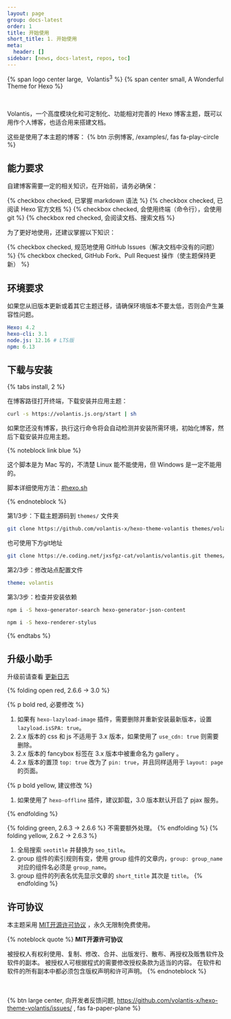 ```yaml
---
layout: page
group: docs-latest
order: 1
title: 开始使用
short_title: 1. 开始使用
meta:
  header: []
sidebar: [news, docs-latest, repos, toc]
---
```


<p>
{% span logo center large, <sup>&ensp;</sup>Volantis<sup>3</sup> %}
{% span center small, A Wonderful Theme for Hexo %}
</p>
<br>

Volantis，一个高度模块化和可定制化、功能相对完善的 Hexo 博客主题，既可以用作个人博客，也适合用来搭建文档。

这些是使用了本主题的博客： {% btn 示例博客, /examples/, fas fa-play-circle %}

## 能力要求

自建博客需要一定的相关知识，在开始前，请务必确保：

{% checkbox checked, 已掌握 markdown 语法 %}
{% checkbox checked, 已阅读 Hexo 官方文档 %}
{% checkbox checked, 会使用终端（命令行），会使用 git  %}
{% checkbox red checked, 会阅读文档、搜索文档 %}

为了更好地使用，还建议掌握以下知识：

{% checkbox checked, 规范地使用 GitHub Issues（解决文档中没有的问题） %}
{% checkbox checked, GitHub Fork、Pull Request 操作（使主题保持更新） %}

## 环境要求

如果您从旧版本更新或着其它主题迁移，请确保环境版本不要太低，否则会产生兼容性问题。

```yaml
Hexo: 4.2
hexo-cli: 3.1
node.js: 12.16 # LTS版
npm: 6.13
```

## 下载与安装

{% tabs install, 2 %}

<!-- tab 脚本自动安装（Mac） -->

在博客路径打开终端，下载安装并应用主题：
```sh
curl -s https://volantis.js.org/start | sh
```
如果您还没有博客，执行这行命令将会自动检测并安装所需环境，初始化博客，然后下载安装并应用主题。

{% noteblock link blue %}

这个脚本是为 Mac 写的，不清楚 Linux 能不能使用，但 Windows 是一定不能用的。

脚本详细使用方法：[#hexo.sh](https://xaoxuu.com/wiki/hexo.sh/)

{% endnoteblock %}

<!-- endtab -->

<!-- tab 手动安装 -->

第1/3步：下载主题源码到 `themes/` 文件夹
```sh
git clone https://github.com/volantis-x/hexo-theme-volantis themes/volantis
```

也可使用下方git地址

``` sh
git clone https://e.coding.net/jxsfgz-cat/volantis/volantis.git themes/volantis
```

第2/3步：修改站点配置文件
```yaml blog/_config.yml
theme: volantis
```

第3/3步：检查并安装依赖

```sh 安装 Hexo 搜索的依赖包：
npm i -S hexo-generator-search hexo-generator-json-content
```
```sh 安装 stylus 渲染器：
npm i -S hexo-renderer-stylus
```

<!-- endtab -->

{% endtabs %}

## 升级小助手

升级前请查看 [更新日志](https://github.com/volantis-x/hexo-theme-volantis/releases/)

{% folding open red, 2.6.6 -> 3.0 %}

{% p bold red, 必要修改 %}

1. 如果有 `hexo-lazyload-image` 插件，需要删除并重新安装最新版本，设置 `lazyload.isSPA: true`。
2. 2.x 版本的 css 和 js 不适用于 3.x 版本，如果使用了 `use_cdn: true` 则需要删除。
3. 2.x 版本的 fancybox 标签在 3.x 版本中被重命名为 gallery 。
4. 2.x 版本的置顶 `top: true` 改为了 `pin: true`，并且同样适用于 `layout: page` 的页面。


{% p bold yellow, 建议修改 %}

1. 如果使用了 `hexo-offline` 插件，建议卸载，3.0 版本默认开启了 pjax 服务。

{% endfolding %}

{% folding green, 2.6.3 -> 2.6.6 %}
不需要额外处理。
{% endfolding %}
{% folding yellow, 2.6.2 -> 2.6.3 %}
1. 全局搜索 `seotitle` 并替换为 `seo_title`。
2. group 组件的索引规则有变，使用 group 组件的文章内，`group: group_name` 对应的组件名必须是 `group_name`。
2. group 组件的列表名优先显示文章的 `short_title` 其次是 `title`。
{% endfolding %}

## 许可协议

本主题采用 [MIT开源许可协议](https://cdn.jsdelivr.net/gh/theme-volantis/hexo-theme-volantis/LICENSE) ，永久无限制免费使用。

{% noteblock quote %}
**MIT开源许可协议**

被授权人有权利使用、复制、修改、合并、出版发行、散布、再授权及贩售软件及软件的副本。
被授权人可根据程式的需要修改授权条款为适当的内容。
在软件和软件的所有副本中都必须包含版权声明和许可声明。
{% endnoteblock %}

<br><br>{% btn large center, 向开发者反馈问题, https://github.com/volantis-x/hexo-theme-volantis/issues/ , fas fa-paper-plane %}
